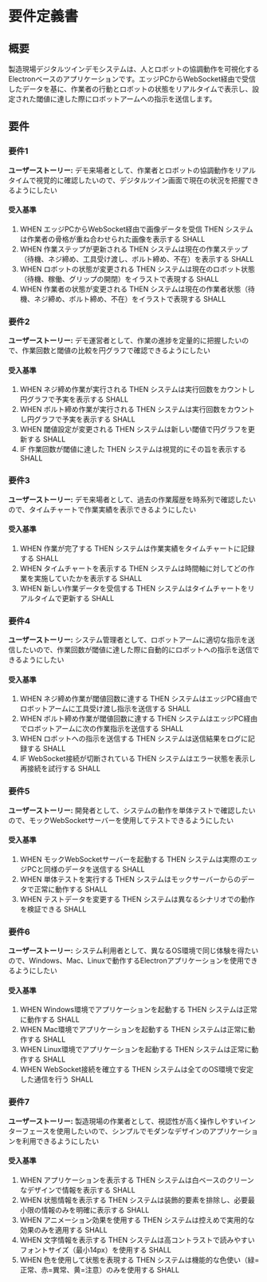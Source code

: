 # 要件定義書

## 概要

製造現場デジタルツインデモシステムは、人とロボットの協調動作を可視化するElectronベースのアプリケーションです。エッジPCからWebSocket経由で受信したデータを基に、作業者の行動とロボットの状態をリアルタイムで表示し、設定された閾値に達した際にロボットアームへの指示を送信します。

## 要件

### 要件1

**ユーザーストーリー:** デモ来場者として、作業者とロボットの協調動作をリアルタイムで視覚的に確認したいので、デジタルツイン画面で現在の状況を把握できるようにしたい

#### 受入基準

1. WHEN エッジPCからWebSocket経由で画像データを受信 THEN システムは作業者の骨格が重ね合わせられた画像を表示する SHALL
2. WHEN 作業ステップが更新される THEN システムは現在の作業ステップ（待機、ネジ締め、工具受け渡し、ボルト締め、不在）を表示する SHALL
3. WHEN ロボットの状態が変更される THEN システムは現在のロボット状態（待機、稼働、グリップの開閉）をイラストで表現する SHALL
4. WHEN 作業者の状態が変更される THEN システムは現在の作業者状態（待機、ネジ締め、ボルト締め、不在）をイラストで表現する SHALL

### 要件2

**ユーザーストーリー:** デモ運営者として、作業の進捗を定量的に把握したいので、作業回数と閾値の比較を円グラフで確認できるようにしたい

#### 受入基準

1. WHEN ネジ締め作業が実行される THEN システムは実行回数をカウントし円グラフで予実を表示する SHALL
2. WHEN ボルト締め作業が実行される THEN システムは実行回数をカウントし円グラフで予実を表示する SHALL
3. WHEN 閾値設定が変更される THEN システムは新しい閾値で円グラフを更新する SHALL
4. IF 作業回数が閾値に達した THEN システムは視覚的にその旨を表示する SHALL

### 要件3

**ユーザーストーリー:** デモ来場者として、過去の作業履歴を時系列で確認したいので、タイムチャートで作業実績を表示できるようにしたい

#### 受入基準

1. WHEN 作業が完了する THEN システムは作業実績をタイムチャートに記録する SHALL
2. WHEN タイムチャートを表示する THEN システムは時間軸に対してどの作業を実施していたかを表示する SHALL
3. WHEN 新しい作業データを受信する THEN システムはタイムチャートをリアルタイムで更新する SHALL

### 要件4

**ユーザーストーリー:** システム管理者として、ロボットアームに適切な指示を送信したいので、作業回数が閾値に達した際に自動的にロボットへの指示を送信できるようにしたい

#### 受入基準

1. WHEN ネジ締め作業が閾値回数に達する THEN システムはエッジPC経由でロボットアームに工具受け渡し指示を送信する SHALL
2. WHEN ボルト締め作業が閾値回数に達する THEN システムはエッジPC経由でロボットアームに次の作業指示を送信する SHALL
3. WHEN ロボットへの指示を送信する THEN システムは送信結果をログに記録する SHALL
4. IF WebSocket接続が切断されている THEN システムはエラー状態を表示し再接続を試行する SHALL

### 要件5

**ユーザーストーリー:** 開発者として、システムの動作を単体テストで確認したいので、モックWebSocketサーバーを使用してテストできるようにしたい

#### 受入基準

1. WHEN モックWebSocketサーバーを起動する THEN システムは実際のエッジPCと同様のデータを送信する SHALL
2. WHEN 単体テストを実行する THEN システムはモックサーバーからのデータで正常に動作する SHALL
3. WHEN テストデータを変更する THEN システムは異なるシナリオでの動作を検証できる SHALL

### 要件6

**ユーザーストーリー:** システム利用者として、異なるOS環境で同じ体験を得たいので、Windows、Mac、Linuxで動作するElectronアプリケーションを使用できるようにしたい

#### 受入基準

1. WHEN Windows環境でアプリケーションを起動する THEN システムは正常に動作する SHALL
2. WHEN Mac環境でアプリケーションを起動する THEN システムは正常に動作する SHALL
3. WHEN Linux環境でアプリケーションを起動する THEN システムは正常に動作する SHALL
4. WHEN WebSocket接続を確立する THEN システムは全てのOS環境で安定した通信を行う SHALL

### 要件7

**ユーザーストーリー:** 製造現場の作業者として、視認性が高く操作しやすいインターフェースを使用したいので、シンプルでモダンなデザインのアプリケーションを利用できるようにしたい

#### 受入基準

1. WHEN アプリケーションを表示する THEN システムは白ベースのクリーンなデザインで情報を表示する SHALL
2. WHEN 状態情報を表示する THEN システムは装飾的要素を排除し、必要最小限の情報のみを明確に表示する SHALL
3. WHEN アニメーション効果を使用する THEN システムは控えめで実用的な効果のみを適用する SHALL
4. WHEN 文字情報を表示する THEN システムは高コントラストで読みやすいフォントサイズ（最小14px）を使用する SHALL
5. WHEN 色を使用して状態を表現する THEN システムは機能的な色使い（緑=正常、赤=異常、黄=注意）のみを使用する SHALL